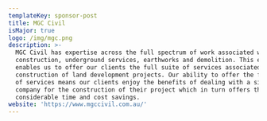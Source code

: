 ```yaml
---
templateKey: sponsor-post
title: MGC Civil
isMajor: true
logo: /img/mgc.png
description: >-
  MGC Civil has expertise across the full spectrum of work associated with civil
  construction‚ underground services, earthworks and demolition. This expertise
  enables us to offer our clients the full suite of services associated with the
  construction of land development projects. Our ability to offer the full suite
  of services means our clients enjoy the benefits of dealing with a single
  company for the construction of their project which in turn offers them
  considerable time and cost savings.
website: 'https://www.mgccivil.com.au/'
---
```


